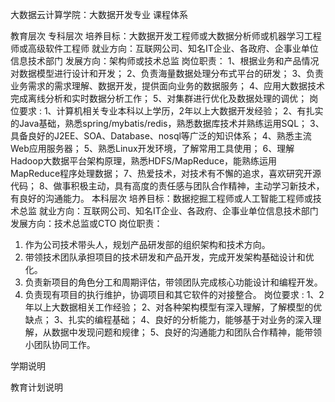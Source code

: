大数据云计算学院：大数据开发专业
课程体系

教育层次
专科层次
培养目标：大数据开发工程师或大数据分析师或机器学习工程师或高级软件工程师
就业方向：互联网公司、知名IT企业、各政府、企事业单位信息技术部门
发展方向：架构师或技术总监
岗位职责：
1、根据业务和产品情况对数据模型进行设计和开发；
2、负责海量数据处理分布式平台的研发；
3、负责业务需求的需求理解、数据开发，提供面向业务的数据服务；
4、应用大数据技术完成离线分析和实时数据分析工作；
5、对集群进行优化及数据处理的调优；
岗位要求 :
1、计算机相关专业本科以上学历，2年以上大数据开发经验；
2、有扎实的Java基础，熟悉spring/mybatis/redis，熟悉数据库技术并熟练运用SQL；
3、具备良好的J2EE、SOA、Database、nosql等广泛的知识体系；
4、熟悉主流Web应用服务器；
5、熟悉Linux开发环境，了解常用工具使用；
6、理解Hadoop大数据平台架构原理，熟悉HDFS/MapReduce，能熟练运用MapReduce程序处理数据；
7、热爱技术，对技术有不懈的追求，喜欢研究开源代码；
8、做事积极主动，具有高度的责任感与团队合作精神，主动学习新技术，有良好的沟通能力。
本科层次
培养目标：数据挖掘工程师或人工智能工程师或技术总监
就业方向：互联网公司、知名IT企业、各政府、企事业单位信息技术部门
发展方向：技术总监或CTO
岗位职责：
1. 作为公司技术带头人，规划产品研发部的组织架构和技术方向。
2. 带领技术团队承担项目的技术研发和产品开发，完成开发架构基础设计和优化。
3. 负责新项目的角色分工和周期评估，带领团队完成核心功能设计和编程开发。
4. 负责现有项目的执行维护，协调项目和其它软件的对接整合。
岗位要求 :
1、2年以上大数据相关工作经验；
2、对各种架构模型有深入理解，了解模型的优缺点； 
3、扎实的编程基础；
4、良好的分析能力，能够基于对业务的深入理解，从数据中发现问题和规律；
5、良好的沟通能力和团队合作精神，能带领小团队协同工作。

学期说明

教育计划说明

